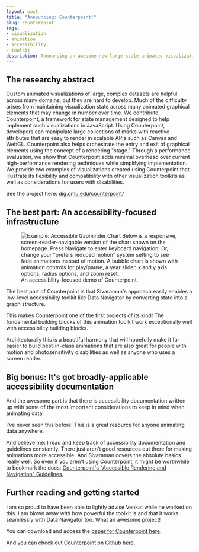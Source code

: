 ```yaml
---
layout: post
title: "Announcing: Counterpoint!"
slug: counterpoint
tags:
- visualization
- animation
- accessibility
- toolkit
description: Announcing an awesome new large-scale animated visualization tool from Venkat Sivaraman! Counterpoint helps orchestrate animated data visualizations by providing a robust framework for state management.
---
```


## The researchy abstract
Custom animated visualizations of large, complex datasets are helpful across many domains, but they are hard to develop. Much of the difficulty arises from maintaining visualization state across many animated graphical elements that may change in number over time. We contribute Counterpoint, a framework for state management designed to help implement such visualizations in JavaScript. Using Counterpoint, developers can manipulate large collections of marks with reactive attributes that are easy to render in scalable APIs such as Canvas and WebGL. Counterpoint also helps orchestrate the entry and exit of graphical elements using the concept of a rendering "stage." Through a performance evaluation, we show that Counterpoint adds minimal overhead over current high-performance rendering techniques while simplifying implementation. We provide two examples of visualizations created using Counterpoint that illustrate its flexibility and compatibility with other visualization toolkits as well as considerations for users with disabilities.

See the project here: [dig.cmu.edu/counterpoint/](dig.cmu.edu/counterpoint/)

## The best part: An accessibility-focused infrastructure

<figure>
    <img src="https://www.frank.computer/images/counterpoint.jpeg" alt='Example: Accessible Gapminder Chart
    Below is a responsive, screen-reader-navigable version of the chart shown on the homepage. Press Navigate to enter keyboard navigation. Or, change your "prefers reduced motion" system setting to see fade animations instead of motion.
    A bubble chart is shown with animation controls for play/pause, a year slider, x and y axis options, radius options, and zoom reset.'/>
    <figcaption><a src="https://dig.cmu.edu/counterpoint/2024/04/30/gapminder-accessible">An accessibility-focused demo</a> of Counterpoint.</figcaption>
</figure>

The best part of Counterpoint is that Sivaraman's approach easily enables a low-level accessibility toolkit like Data Navigator by converting state into a graph structure.

This makes Counterpoint one of the first projects of its kind! The fundamental building blocks of this animation toolkit work exceptionally well with accessibility building blocks.

Architecturally this is a beautiful harmony that will hopefully make it far easier to build best-in-class animations that are also great for people with motion and photosensitivity disabilities as well as anyone who uses a screen reader.

## Big bonus: It's got broadly-applicable accessibility documentation

And the awesome part is that there is accessibility documentation written up with some of the most important considerations to keep in mind when animating data!

I've never seen this before! This is a great resource for anyone animating data anywhere.

And believe me: I read and keep track of accessibility documentation and guidelines constantly. There just aren't good resources out there for making animations more accessible. And Sivaraman covers the absolute basics really well. So even if you aren't using Counterpoint, it might be worthwhile to bookmark the docs:
[Counterpoint's "Accessible Rendering and Navigation" Guidelines.](https://dig.cmu.edu/counterpoint/pages/06-accessible-navigation/)

## Further reading and getting started
I am so proud to have been able to lightly advise Venkat while he worked on this. I am blown away with how powerful the toolkit is and that it works seamlessly with Data Navigator too. What an awesome project!

You can download and access the [paper for Counterpoint here](https://arxiv.org/abs/2410.05645).

And you can check out [Counterpoint on Github here](https://github.com/cmudig/counterpoint).